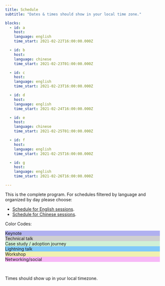 ```yaml
---
title: Schedule
subtitle: "Dates & times should show in your local time zone."

blocks: 
  - id: a
    host: 
    language: english
    time_start: 2021-02-22T16:00:00.000Z

  - id: b
    host:
    language: chinese
    time_start: 2021-02-23T01:00:00.000Z

  - id: c
    host: 
    language: english
    time_start: 2021-02-23T16:00:00.000Z

  - id: d
    host:
    language: english
    time_start: 2021-02-24T16:00:00.000Z

  - id: e
    host:
    language: chinese
    time_start: 2021-02-25T01:00:00.000Z

  - id: f
    host: 
    language: english
    time_start: 2021-02-25T16:00:00.000Z

  - id: g
    host: 
    language: english
    time_start: 2021-02-26T16:00:00.000Z

---
```


This is the complete program. For schedules filtered by language and organized by day please choose:

* [Schedule for English sessions](/istiocon-2021/schedule/english).
* [Schedule for Chinese sessions](/istiocon-2021/schedule/chinese).

Color Codes:

<div class="color-code-list">
  <div class="color-code-item" style="background-color: #b0b0f0;">Keynote</div>
  <div class="color-code-item" style="background-color: #d0d0d0;">Technical talk</div>
  <div class="color-code-item" style="background-color: #d0f0d6;">Case study / adoption journey</div>
  <div class="color-code-item" style="background-color: #80c9fa;">Lightning talk</div>
  <div class="color-code-item" style="background-color: #f0f0b0;">Workshop</div>
  <div class="color-code-item" style="background-color: #f7b8f7;">Networking/social</div>
</div>
<p>&nbsp;</p>	
<p>Times should show up in your local timezone.</p>

